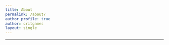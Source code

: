 ```yaml
---
title: About
permalink: /about/
author_profile: true
author: critgames
layout: single
---
```

***
